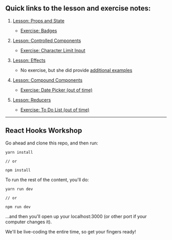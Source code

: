 ## Quick links to the lesson and exercise notes:

1. [Lesson: Props and State](https://github.com/katesowles/cassidy-react-workshop/commit/ed0b18c22b0192af692699849ed35eaddb935590)

   - [Exercise: Badges](https://github.com/katesowles/cassidy-react-workshop/commit/431af4e0a5cb6355ebcddf09ef41f6b74e6b20ba)

1. [Lesson: Controlled Components](https://github.com/katesowles/cassidy-react-workshop/commit/0d40d7047451d977acf09d391c4a9bffc0031ba6)

   - [Exercise: Character Limit Input](https://github.com/katesowles/cassidy-react-workshop/commit/be603964999636cc0423f88d83b42d9418a75e3b)

1. [Lesson: Effects](https://github.com/katesowles/cassidy-react-workshop/commit/a67432eed478df0e3de140113019be879a64b646)

   - No exercise, but she did provide [additional examples](https://github.com/katesowles/cassidy-react-workshop/blob/master/components/EffectExample.js)

1. [Lesson: Compound Components](https://github.com/katesowles/cassidy-react-workshop/commit/c04176483d7b1fe980d237dc13dbb30cc07d8e4d)

   - [Exercise: Date Picker (out of time)](https://github.com/katesowles/cassidy-react-workshop/blob/master/components/DatePicker.js)

1. [Lesson: Reducers](https://github.com/katesowles/cassidy-react-workshop/commit/bc10cb9ea4706c1c375e27df112ed10d7ec576ca)

   - [Exercise: To Do List (out of time)](https://github.com/katesowles/cassidy-react-workshop/blob/master/components/Todo.js)

---

## React Hooks Workshop

Go ahead and clone this repo, and then run:

```
yarn install

// or

npm install
```

To run the rest of the content, you'll do:

```
yarn run dev

// or

npm run dev

```

...and then you'll open up your localhost:3000 (or other port if your computer changes it).

We'll be live-coding the entire time, so get your fingers ready!
